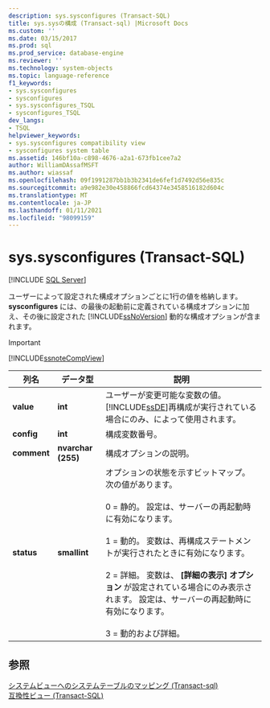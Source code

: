 ```yaml
---
description: sys.sysconfigures (Transact-SQL)
title: sys.sysの構成 (Transact-sql) |Microsoft Docs
ms.custom: ''
ms.date: 03/15/2017
ms.prod: sql
ms.prod_service: database-engine
ms.reviewer: ''
ms.technology: system-objects
ms.topic: language-reference
f1_keywords:
- sys.sysconfigures
- sysconfigures
- sys.sysconfigures_TSQL
- sysconfigures_TSQL
dev_langs:
- TSQL
helpviewer_keywords:
- sys.sysconfigures compatibility view
- sysconfigures system table
ms.assetid: 146bf10a-c898-4676-a2a1-673fb1cee7a2
author: WilliamDAssafMSFT
ms.author: wiassaf
ms.openlocfilehash: 09f1991287bb1b3b2341de6fef1d7492d56e835c
ms.sourcegitcommit: a9e982e30e458866fcd64374e3458516182d604c
ms.translationtype: MT
ms.contentlocale: ja-JP
ms.lasthandoff: 01/11/2021
ms.locfileid: "98099159"
---
```

# <a name="syssysconfigures-transact-sql"></a>sys.sysconfigures (Transact-SQL)
[!INCLUDE [SQL Server](../../includes/applies-to-version/sqlserver.md)]

  ユーザーによって設定された構成オプションごとに1行の値を格納します。 **sysconfigures** には、の最後の起動前に定義されている構成オプションに加え、その後に設定された [!INCLUDE[ssNoVersion](../../includes/ssnoversion-md.md)] 動的な構成オプションが含まれます。  
  
> [!IMPORTANT]  
>  [!INCLUDE[ssnoteCompView](../../includes/ssnotecompview-md.md)]  
  
|列名|データ型|説明|  
|-----------------|---------------|-----------------|  
|**value**|**int**|ユーザーが変更可能な変数の値。 [!INCLUDE[ssDE](../../includes/ssde-md.md)]再構成が実行されている場合にのみ、によって使用されます。|  
|**config**|**int**|構成変数番号。|  
|**comment**|**nvarchar (255)**|構成オプションの説明。|  
|**status**|**smallint**|オプションの状態を示すビットマップ。 次の値があります。<br /><br /> 0 = 静的。 設定は、サーバーの再起動時に有効になります。<br /><br /> 1 = 動的。 変数は、再構成ステートメントが実行されたときに有効になります。<br /><br /> 2 = 詳細。 変数は、 **[詳細の表示] オプション** が設定されている場合にのみ表示されます。 設定は、サーバーの再起動時に有効になります。<br /><br /> 3 = 動的および詳細。|  
  
## <a name="see-also"></a>参照  
 [システムビューへのシステムテーブルのマッピング &#40;Transact-sql&#41;](../../relational-databases/system-tables/mapping-system-tables-to-system-views-transact-sql.md)   
 [互換性ビュー &#40;Transact-SQL&#41;](~/relational-databases/system-compatibility-views/system-compatibility-views-transact-sql.md)  
  
  
